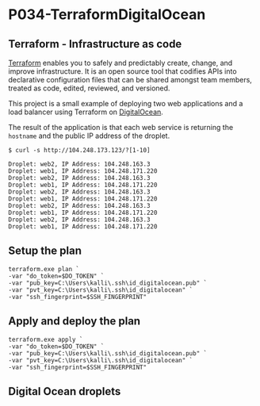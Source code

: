 # P034-TerraformDigitalOcean

## Terraform - Infrastructure as code
[Terraform](https://www.terraform.io/) enables you to safely and predictably create, change, and improve infrastructure. It is an open source tool that codifies APIs into declarative configuration files that can be shared amongst team members, treated as code, edited, reviewed, and versioned.

This project is a small example of deploying two web applications and a load balancer using Terraform on [DigitalOcean](https://www.digitalocean.com/).

The result of the application is that each web service is returning the `hostname` and the public IP address of the droplet.

```
$ curl -s http://104.248.173.123/?[1-10]

Droplet: web2, IP Address: 104.248.163.3
Droplet: web1, IP Address: 104.248.171.220
Droplet: web2, IP Address: 104.248.163.3
Droplet: web1, IP Address: 104.248.171.220
Droplet: web2, IP Address: 104.248.163.3
Droplet: web1, IP Address: 104.248.171.220
Droplet: web2, IP Address: 104.248.163.3
Droplet: web1, IP Address: 104.248.171.220
Droplet: web2, IP Address: 104.248.163.3
Droplet: web1, IP Address: 104.248.171.220
```

## Setup the plan
```
terraform.exe plan `
-var "do_token=$DO_TOKEN" `
-var "pub_key=C:\Users\kalli\.ssh\id_digitalocean.pub" `
-var "pvt_key=C:\Users\kalli\.ssh\id_digitalocean" `
-var "ssh_fingerprint=$SSH_FINGERPRINT"
```

## Apply and deploy the plan
```
terraform.exe apply `
-var "do_token=$DO_TOKEN" `
-var "pub_key=C:\Users\kalli\.ssh\id_digitalocean.pub" `
-var "pvt_key=C:\Users\kalli\.ssh\id_digitalocean" `
-var "ssh_fingerprint=$SSH_FINGERPRINT"
```

## Digital Ocean droplets
